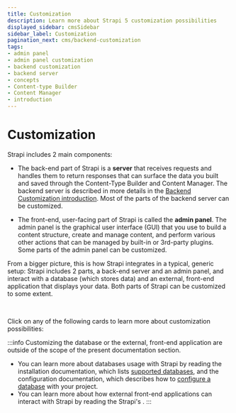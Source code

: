 ```yaml
---
title: Customization
description: Learn more about Strapi 5 customization possibilities
displayed_sidebar: cmsSidebar
sidebar_label: Customization
pagination_next: cms/backend-customization
tags:
- admin panel
- admin panel customization
- backend customization
- backend server
- concepts
- Content-type Builder 
- Content Manager
- introduction
---
```


# Customization

Strapi includes 2 main components:

- The back-end part of Strapi is a **server** that receives requests and handles them to return responses that can surface the data you built and saved through the Content-Type Builder and Content Manager. The backend server is described in more details in the [Backend Customization introduction](/cms/backend-customization). Most of the parts of the backend server can be customized.

- The front-end, user-facing part of Strapi is called the **admin panel**. The admin panel is the graphical user interface (GUI) that you use to build a content structure, create and manage content, and perform various other actions that can be managed by built-in or 3rd-party plugins.  Some parts of the admin panel can be customized.

From a bigger picture, this is how Strapi integrates in a typical, generic setup: Strapi includes 2 parts, a back-end server and an admin panel, and interact with a database (which stores data) and an external, front-end application that displays your data. Both parts of Strapi can be customized to some extent.

<MermaidWithFallback
    chartFile="/diagrams/customization.mmd"
    fallbackImage="/img/assets/diagrams/customization.png"
    fallbackImageDark="/img/assets/diagrams/customization_DARK.png"
    alt="Customization diagram"
/>

<br />

Click on any of the following cards to learn more about customization possibilities:

<CustomDocCardsWrapper>
<CustomDocCard emoji="" title="Back-end customization" description="Customize the backend server (routes, policies, middlewares, controllers, services, and models)." link="/cms/backend-customization" />
<CustomDocCard emoji="" title="Admin panel customization" description="Customize the admin panel (logos, themes, menu, translations, and more)." link="/cms/admin-panel-customization" />
</CustomDocCardsWrapper>


:::info
Customizing the database or the external, front-end application are outside of the scope of the present documentation section.
- You can learn more about databases usage with Strapi by reading the installation documentation, which lists [supported databases](/cms/installation/cli#preparing-the-installation), and the configuration documentation, which describes how to [configure a database](/cms/configurations/database) with your project.
- You can learn more about how external front-end applications can interact with Strapi by reading the Strapi's <ExternalLink to="https://strapi.io/integrations" text="integration pages"/>.
:::
